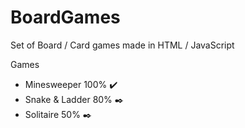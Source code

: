 # BoardGames
Set of Board / Card games made in HTML / JavaScript

Games
- Minesweeper 100% :heavy_check_mark:
- Snake & Ladder 80% :black_nib:
- Solitaire 50% :black_nib:

